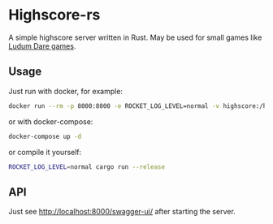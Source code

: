 # Highscore-rs

A simple highscore server written in Rust.
May be used for small games like [Ludum Dare games](https://ldjam.com/).

## Usage

Just run with docker, for example:
```bash
docker run --rm -p 8000:8000 -e ROCKET_LOG_LEVEL=normal -v highscore:/home/highscore/data ghcr.io/aligator/highscore-rs:latest
```

or with docker-compose:
```bash
docker-compose up -d
```


or compile it yourself:
```bash
ROCKET_LOG_LEVEL=normal cargo run --release
```

## API
Just see [http://localhost:8000/swagger-ui/](http://localhost:8000/swagger-ui/) after starting the server.
